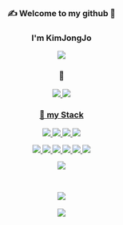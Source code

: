 <div align="center">
 
 ### ✍ Welcome to my github 🙂
 ### I'm KimJongJo
<img src="https://capsule-render.vercel.app/api?type=venom&color=auto&height=200&section=header&text=giveMeTheBell🛎&fontSize=90" />


### 📒
<p>
 <a href="https://velog.io/@desk1614/posts" target="_blank"><img src="https://img.shields.io/badge/velog-20C997?style=for-the-badge&logo=velog&logoColor=white"> 
 <a href="https://github.com/KimJongJo" target="_blank"><img src="https://img.shields.io/badge/Github-181717?style=for-the-badge&logo=github&logoColor=white">
</p>



### 💪 my Stack

<p>
  <img src="https://img.shields.io/badge/HTML-E34F26?style=for-the-badge&logo=html5&logoColor=white">
  <img src="https://img.shields.io/badge/CSS-1572B6?style=for-the-badge&logo=css3&logoColor=white">
  <img src="https://img.shields.io/badge/JavaScript-F7DF1E?style=for-the-badge&logo=javascript&logoColor=white">  
 <img src="https://img.shields.io/badge/react-61DAFB?style=for-the-badge&logo=React&logoColor=white">  
  
 
</p>
<p>
  <img src="https://img.shields.io/badge/Java-007396?style=for-the-badge&logo=Java&logoColor=white">
  <img src="https://img.shields.io/badge/Oracle-F80000?style=for-the-badge&logo=oracle&logoColor=white">
  <img src="https://img.shields.io/badge/Spring Boot-6DB33F?style=for-the-badge&logo=springboot&logoColor=white">
  <img src="https://img.shields.io/badge/thymeleaf-005F0F?style=for-the-badge&logo=Thymeleaf&logoColor=white">
  <img src="https://img.shields.io/badge/mybatis-3FE669?style=for-the-badge&logo=mybatis&logoColor=white">
  <img src="https://img.shields.io/badge/JPA-39BE6B?style=for-the-badge&logo=JPA&logoColor=white">

 
</p>
<p>
 <img src="https://img.shields.io/badge/Docker-2496ED?style=for-the-badge&logo=Docker&logoColor=white">
</p>

<br>


<img src="https://github-readme-stats.vercel.app/api/top-langs/?username=KimJongJo&layout=compact"><br><br>
<img src="https://github-readme-stats.vercel.app/api?username=KimJongJo&show_icons=true">

 
</div>

